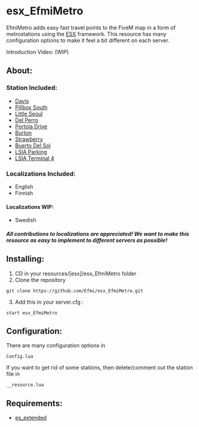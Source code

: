 # esx_EfmiMetro

EfmiMetro adds easy fast travel points to the FiveM map in a form of metrostations using the [ESX](https://github.com/ESX-Org/es_extended) framework. This resource has many configuration options to make it feel a bit different on each server.

Introduction Video: (WIP)
## About:
### Station Included:
- [Davis](https://gta.fandom.com/wiki/Davis_Station)
- [Pillbox South](https://gta.fandom.com/wiki/Pillbox_South_Station)
- [Little Seoul](https://gta.fandom.com/wiki/Little_Seoul_Station)
- [Del Perro](https://gta.fandom.com/wiki/Del_Perro_Station)
- [Portola Drive](https://gta.fandom.com/wiki/Portola_Drive_Station)
- [Burton](https://gta.fandom.com/wiki/Burton_Station)
- [Strawberry](https://gta.fandom.com/wiki/Strawberry_Station)
- [Buerto Del Sol](https://gta.fandom.com/wiki/Puerto_Del_Sol_Station)
- [LSIA Parking](https://gta.fandom.com/wiki/LSIA_Parking_Station)
- [LSIA Terminal 4](https://gta.fandom.com/wiki/LSIA_Terminal_4_Station)
### Localizations Included:
- English
- Finnish
#### Localizations WIP:
- Swedish
##### All contributions to localizations are appreciated! We want to make this resource as easy to implement to different servers as possible!
## Installing:
1) CD in your resources/[esx]/esx_EfmiMetro folder
2) Clone the repository
```
git clone https://github.com/Efmi/esx_EfmiMetro.git
```
3) Add this in your server.cfg :
```
start esx_EfmiMetro
```
## Configuration:
There are many configuration options in 
```
Config.lua
```
If you want to get rid of some stations, then delete/comment out the station file in 
```
__resource.lua
```
## Requirements:
- [es_extended](https://github.com/ESX-Org/es_extended)
